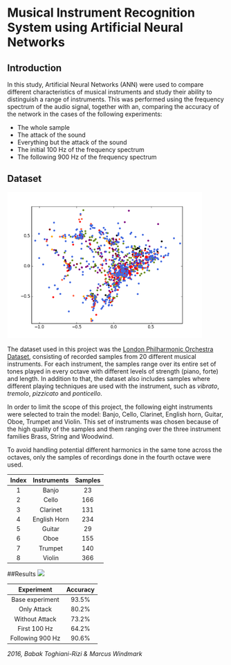 # Musical Instrument Recognition System using Artificial Neural Networks


## Introduction
In this study, Artificial Neural Networks (ANN) were used to compare different characteristics of musical instruments and study their ability to distinguish a range of instruments. This was performed using the frequency spectrum of the audio signal, together with an, comparing the accuracy of the network in the cases of the following experiments:
* The whole sample
* The attack of the sound
* Everything but the attack of the sound
* The initial 100 Hz of the frequency spectrum
* The following 900 Hz of the frequency spectrum

## Dataset
<img src="/plots/pca.png" width="450px">

The dataset used in this project was the [London Philharmonic Orchestra Dataset](http://www.philharmonia.co.uk/explore/make_music), consisting of recorded samples from 20 different musical instruments. For each instrument, the samples range over its entire set of tones played in every octave with different levels of strength (piano, forte) and length. In addition to that, the dataset also includes samples where different playing techniques are used with the instrument, such as _vibrato_, _tremolo_, _pizzicato_ and _ponticello_.

In order to limit the scope of this project, the following eight instruments were selected to train the model: Banjo, Cello, Clarinet, English horn, Guitar, Oboe, Trumpet and Violin. This set of instruments was chosen because of the high quality of the samples and them ranging over the three instrument families Brass, String and Woodwind. 

To avoid handling potential different harmonics in the same tone across the octaves, only the samples of recordings done in the fourth octave were used.

| Index 	| Instruments 	| Samples |
| :---:	| :----------: 	| :-----:	|
| 1			| Banjo			| 23 		|
| 2  		| Cello 			| 166 		|
| 3			| Clarinet		| 131		|
| 4 		| English Horn	| 234 		|
| 5			| Guitar			| 29		|
| 6			| Oboe				| 155		|
| 7			| Trumpet			| 140		|
| 8			| Violin			| 366		|

##Results
<img src="plots/confusion-matrix_base-experiment" width="450px">

| Experiment			| Accuracy 		|
| :------------:		| :-----------: 	|
| Base experiment	| 93.5%			|
| Only Attack			| 80.2%			|
| Without Attack		| 73.2%			|
| First 100 Hz		| 64.2%			|
| Following 900 Hz	| 90.6%			|




_2016, Babak Toghiani-Rizi & Marcus Windmark_